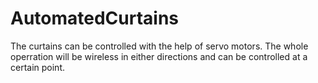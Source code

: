 # AutomatedCurtains
The curtains can be controlled with the help of servo motors. The whole operration will be wireless in either directions and can be controlled at a certain point.
